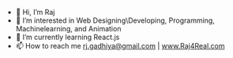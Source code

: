 - 👋 Hi, I’m Raj
- 👀 I’m interested in Web Designing\Developing, Programming, Machinelearning, and Animation
- 🌱 I’m currently learning React.js
- 📫 How to reach me rj.gadhiya@gmail.com | www.Raj4Real.com

<!---
Raj4Real/Raj4Real is a ✨ special ✨ repository because its `README.md` (this file) appears on your GitHub profile.
You can click the Preview link to take a look at your changes.
--->
